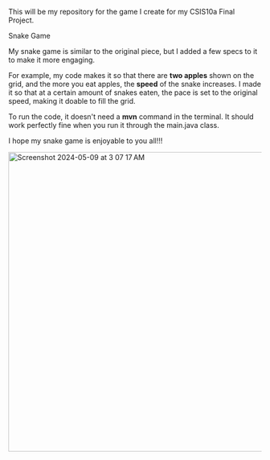 This will be my repository for the game I create for my CSIS10a Final Project.

Snake Game 

My snake game is similar to the original piece, but I added a few specs to it to make it more engaging.

For example, my code makes it so that there are **two apples** shown on the grid, and the more you eat apples,
the **speed** of the snake increases. I made it so that at a certain amount of snakes eaten, the pace is set to the 
original speed, making it doable to fill the grid.

To run the code, it doesn't need a **mvn** command in the terminal. It should work perfectly fine when you run it through the main.java class.

I hope my snake game is enjoyable to you all!!!

<img width="596" alt="Screenshot 2024-05-09 at 3 07 17 AM" src="https://github.com/rdelacruz8356/snakeGame/assets/157554594/02502b45-dd44-4701-bb6e-03c6a3989d45">

